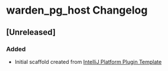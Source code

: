 <!-- Keep a Changelog guide -> https://keepachangelog.com -->

# warden_pg_host Changelog

## [Unreleased]
### Added
- Initial scaffold created from [IntelliJ Platform Plugin Template](https://github.com/JetBrains/intellij-platform-plugin-template)

